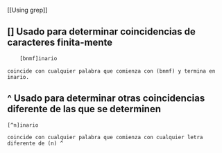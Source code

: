 [[Using grep]]
##  [] Usado para determinar coincidencias de caracteres finita-mente 
```bash
	[bnmf]inario
```
	coincide con cualquier palabra que comienza con (bnmf) y termina en inario.
## ^ Usado para determinar otras coincidencias diferente de las que se determinen
```bash
[^n]inario
```
	coincide con cualquier palabra que comienza con cualquier letra diferente de (n) ^